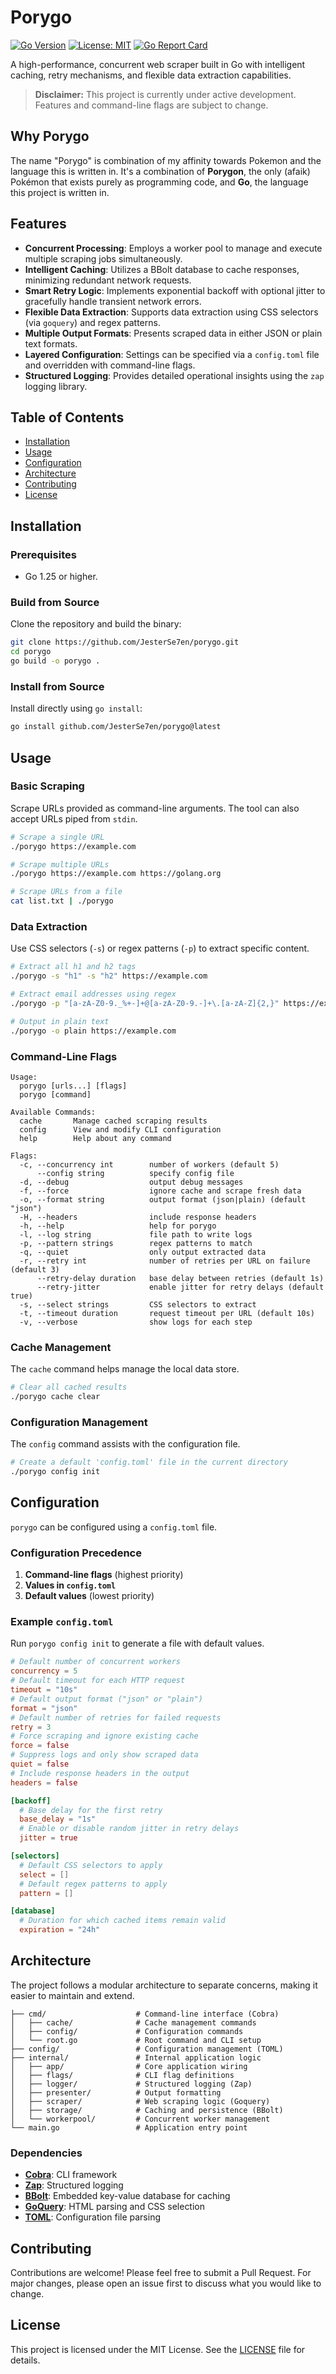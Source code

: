 # Porygo

[![Go Version](https://img.shields.io/badge/Go-1.25+-00ADD8?style=flat&logo=go)](https://golang.org/)
[![License: MIT](https://img.shields.io/badge/License-MIT-yellow.svg)](https://opensource.org/licenses/MIT)
[![Go Report Card](https://goreportcard.com/badge/github.com/JesterSe7en/porygo)](https://goreportcard.com/report/github.com/JesterSe7en/porygo)

A high-performance, concurrent web scraper built in Go with intelligent caching, retry mechanisms, and flexible data extraction capabilities.

> **Disclaimer:** This project is currently under active development. Features and command-line flags are subject to change.

## Why Porygo

The name "Porygo" is combination of my affinity towards Pokemon and the language this is written in. It's a combination of **Porygon**, the only (afaik) Pokémon that exists purely as programming code, and **Go**, the language this project is written in.

## Features

- **Concurrent Processing**: Employs a worker pool to manage and execute multiple scraping jobs simultaneously.
- **Intelligent Caching**: Utilizes a BBolt database to cache responses, minimizing redundant network requests.
- **Smart Retry Logic**: Implements exponential backoff with optional jitter to gracefully handle transient network errors.
- **Flexible Data Extraction**: Supports data extraction using CSS selectors (via `goquery`) and regex patterns.
- **Multiple Output Formats**: Presents scraped data in either JSON or plain text formats.
- **Layered Configuration**: Settings can be specified via a `config.toml` file and overridden with command-line flags.
- **Structured Logging**: Provides detailed operational insights using the `zap` logging library.

## Table of Contents

- [Installation](#installation)
- [Usage](#usage)
- [Configuration](#configuration)
- [Architecture](#architecture)
- [Contributing](#contributing)
- [License](#license)

## Installation

### Prerequisites

- Go 1.25 or higher.

### Build from Source

Clone the repository and build the binary:

```bash
git clone https://github.com/JesterSe7en/porygo.git
cd porygo
go build -o porygo .
```

### Install from Source

Install directly using `go install`:

```bash
go install github.com/JesterSe7en/porygo@latest
```

## Usage

### Basic Scraping

Scrape URLs provided as command-line arguments. The tool can also accept URLs piped from `stdin`.

```bash
# Scrape a single URL
./porygo https://example.com

# Scrape multiple URLs
./porygo https://example.com https://golang.org

# Scrape URLs from a file
cat list.txt | ./porygo
```

### Data Extraction

Use CSS selectors (`-s`) or regex patterns (`-p`) to extract specific content.

```bash
# Extract all h1 and h2 tags
./porygo -s "h1" -s "h2" https://example.com

# Extract email addresses using regex
./porygo -p "[a-zA-Z0-9._%+-]+@[a-zA-Z0-9.-]+\.[a-zA-Z]{2,}" https://example.com

# Output in plain text
./porygo -o plain https://example.com
```

### Command-Line Flags

```
Usage:
  porygo [urls...] [flags]
  porygo [command]

Available Commands:
  cache       Manage cached scraping results
  config      View and modify CLI configuration
  help        Help about any command

Flags:
  -c, --concurrency int        number of workers (default 5)
      --config string          specify config file
  -d, --debug                  output debug messages
  -f, --force                  ignore cache and scrape fresh data
  -o, --format string          output format (json|plain) (default "json")
  -H, --headers                include response headers
  -h, --help                   help for porygo
  -l, --log string             file path to write logs
  -p, --pattern strings        regex patterns to match
  -q, --quiet                  only output extracted data
  -r, --retry int              number of retries per URL on failure (default 3)
      --retry-delay duration   base delay between retries (default 1s)
      --retry-jitter           enable jitter for retry delays (default true)
  -s, --select strings         CSS selectors to extract
  -t, --timeout duration       request timeout per URL (default 10s)
  -v, --verbose                show logs for each step
```

### Cache Management

The `cache` command helps manage the local data store.

```bash
# Clear all cached results
./porygo cache clear
```

### Configuration Management

The `config` command assists with the configuration file.

```bash
# Create a default 'config.toml' file in the current directory
./porygo config init
```

## Configuration

`porygo` can be configured using a `config.toml` file.

### Configuration Precedence

1.  **Command-line flags** (highest priority)
2.  **Values in `config.toml`**
3.  **Default values** (lowest priority)

### Example `config.toml`

Run `porygo config init` to generate a file with default values.

```toml
# Default number of concurrent workers
concurrency = 5
# Default timeout for each HTTP request
timeout = "10s"
# Default output format ("json" or "plain")
format = "json"
# Default number of retries for failed requests
retry = 3
# Force scraping and ignore existing cache
force = false
# Suppress logs and only show scraped data
quiet = false
# Include response headers in the output
headers = false

[backoff]
  # Base delay for the first retry
  base_delay = "1s"
  # Enable or disable random jitter in retry delays
  jitter = true

[selectors]
  # Default CSS selectors to apply
  select = []
  # Default regex patterns to apply
  pattern = []

[database]
  # Duration for which cached items remain valid
  expiration = "24h"
```

## Architecture

The project follows a modular architecture to separate concerns, making it easier to maintain and extend.

```
├── cmd/                    # Command-line interface (Cobra)
│   ├── cache/              # Cache management commands
│   ├── config/             # Configuration commands
│   └── root.go             # Root command and CLI setup
├── config/                 # Configuration management (TOML)
├── internal/               # Internal application logic
│   ├── app/                # Core application wiring
│   ├── flags/              # CLI flag definitions
│   ├── logger/             # Structured logging (Zap)
│   ├── presenter/          # Output formatting
│   ├── scraper/            # Web scraping logic (Goquery)
│   ├── storage/            # Caching and persistence (BBolt)
│   └── workerpool/         # Concurrent worker management
└── main.go                 # Application entry point
```

### Dependencies

- **[Cobra](https://github.com/spf13/cobra)**: CLI framework
- **[Zap](https://github.com/uber-go/zap)**: Structured logging
- **[BBolt](https://github.com/etcd-io/bbolt)**: Embedded key-value database for caching
- **[GoQuery](https://github.com/PuerkitoBio/goquery)**: HTML parsing and CSS selection
- **[TOML](https://github.com/BurntSushi/toml)**: Configuration file parsing

## Contributing

Contributions are welcome! Please feel free to submit a Pull Request. For major changes, please open an issue first to discuss what you would like to change.

## License

This project is licensed under the MIT License. See the [LICENSE](LICENSE) file for details.
